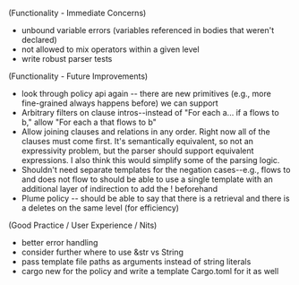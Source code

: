 (Functionality - Immediate Concerns)
- unbound variable errors (variables referenced in bodies that weren't declared)
- not allowed to mix operators within a given level
- write robust parser tests

(Functionality - Future Improvements)
- look through policy api again -- there are new primitives (e.g., more fine-grained always happens before) we can support
- Arbitrary filters on clause intros--instead of "For each a... if a flows to b," allow "For each a that flows to b"
- Allow joining clauses and relations in any order. Right now all of the clauses must come first. It's semantically equivalent, so not an expressivity problem, but the parser should support equivalent expressions. I also think this would simplify some of the parsing logic.
- Shouldn't need separate templates for the negation cases--e.g., flows to and does not flow to should be able to use a single template with an additional layer of indirection to add the ! beforehand
- Plume policy -- should be able to say that there is a retrieval and there is a deletes on the same level (for efficiency)

(Good Practice / User Experience / Nits)
- better error handling
- consider further where to use &str vs String
- pass template file paths as arguments instead of string literals
- cargo new for the policy and write a template Cargo.toml for it as well